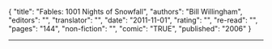 {
"title": "Fables: 1001 Nights of Snowfall",
"authors": "Bill Willingham",
"editors": "",
"translator": "",
"date": "2011-11-01",
"rating": "",
"re-read": "",
"pages": "144",
"non-fiction": "",
"comic": "TRUE",
"published": "2006"
}

---
